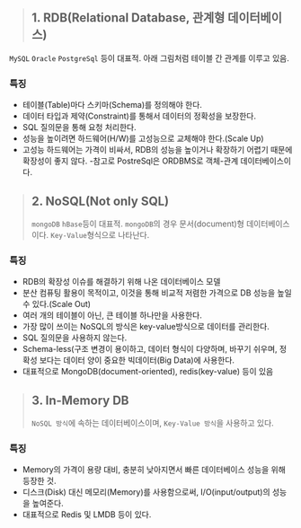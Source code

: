 > ## 1. RDB(Relational Database, 관계형 데이터베이스)

`MySQL` `Oracle` `PostgreSql` 등이 대표적. 아래 그림처럼 테이블 간 관계를 이루고 있음.

### 특징

- 테이블(Table)마다 스키마(Schema)를 정의해야 한다.
- 데이터 타입과 제약(Constraint)를 통해서 데이터의 정확성을 보장한다.
- SQL 질의문을 통해 요청 처리한다.
- 성능을 높이려면 하드웨어(H/W)를 고성능으로 교체해야 한다.(Scale Up)
- 고성능 하드웨어는 가격이 비싸서, RDB의 성능을 높이거나 확장하기 어렵기 때문에 확장성이 좋지 않다. -참고로 PostreSql은 ORDBMS로 객체-관계 데이터베이스이다.

> ## 2. NoSQL(Not only SQL)
>
> `mongoDB` `hBase`등이 대표적. `mongoDB`의 경우 문서(document)형 데이터베이스이다. `Key-Value`형식으로 나타난다.

### 특징

- RDB의 확장성 이슈를 해결하기 위해 나온 데이터베이스 모델
- 분산 컴퓨팅 활용이 목적이고, 이것을 통해 비교적 저렴한 가격으로 DB 성능을 높일 수 있다.(Scale Out)
- 여러 개의 테이블이 아닌, 큰 테이블 하나만을 사용한다.
- 가장 많이 쓰이는 NoSQL의 방식은 key-value방식으로 데이터를 관리한다.
- SQL 질의문을 사용하지 않는다.
- Schema-less(구조 변경이 용이하고, 데이터 형식이 다양하며, 바꾸기 쉬우며, 정확성 보다는 데이터 양이 중요한 빅데이터(Big Data)에 사용한다.
- 대표적으로 MongoDB(document-oriented), redis(key-value) 등이 있음

> ## 3. In-Memory DB
>
> `NoSQL 방식`에 속하는 데이터베이스이며, `Key-Value 방식`을 사용하고 있다.

### 특징

- Memory의 가격이 용량 대비, 충분히 낮아지면서 빠른 데이터베이스 성능을 위해 등장한 것.
- 디스크(Disk) 대신 메모리(Memory)를 사용함으로써, I/O(input/output)의 성능을 높여준다.
- 대표적으로 Redis 및 LMDB 등이 있다.

